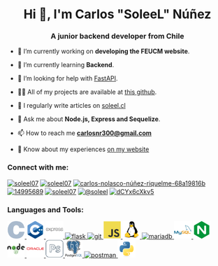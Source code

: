 <h1 align="center">Hi 👋, I'm Carlos "SoleeL" Núñez</h1>
<h3 align="center">A junior backend developer from Chile</h3>

-   🔭 I’m currently working on **developing the FEUCM website**.

-   🌱 I’m currently learning **Backend**.

-   🤝 I’m looking for help with [FastAPI](https://fastapi.tiangolo.com/).

-   👨‍💻 All of my projects are available at [this github](https://github.com/SoleeL?tab=repositories).

-   📝 I regularly write articles on [soleel.cl](soleel.cl)

-   💬 Ask me about **Node.js, Express and Sequelize**.

-   📫 How to reach me **carlosnr300@gmail.com**

-   📄 Know about my experiences [on my website](https://soleel.cl/index.php/sobre-mi/)

<h3 align="left">Connect with me:</h3>
<p align="left">
<a href="https://dev.to/soleel07" target="blank"><img align="center" src="https://cdn.jsdelivr.net/npm/simple-icons@3.0.1/icons/dev-dot-to.svg" alt="soleel07" height="30" width="40" /></a>
<a href="https://twitter.com/soleel07" target="blank"><img align="center" src="https://cdn.jsdelivr.net/npm/simple-icons@3.0.1/icons/twitter.svg" alt="soleel07" height="30" width="40" /></a>
<a href="https://linkedin.com/in/carlos-nolasco-núñez-riquelme-68a19816b" target="blank"><img align="center" src="https://cdn.jsdelivr.net/npm/simple-icons@3.0.1/icons/linkedin.svg" alt="carlos-nolasco-núñez-riquelme-68a19816b" height="30" width="40" /></a>
<a href="https://stackoverflow.com/users/14995689" target="blank"><img align="center" src="https://cdn.jsdelivr.net/npm/simple-icons@3.0.1/icons/stackoverflow.svg" alt="14995689" height="30" width="40" /></a>
<a href="https://instagram.com/soleel07" target="blank"><img align="center" src="https://cdn.jsdelivr.net/npm/simple-icons@3.0.1/icons/instagram.svg" alt="soleel07" height="30" width="40" /></a>
<a href="https://medium.com/@soleel" target="blank"><img align="center" src="https://cdn.jsdelivr.net/npm/simple-icons@3.0.1/icons/medium.svg" alt="@soleel" height="30" width="40" /></a>
<a href="https://discord.gg/dCYx6cXkv5" target="blank"><img align="center" src="https://cdn.jsdelivr.net/npm/simple-icons@3.0.1/icons/discord.svg" alt="dCYx6cXkv5" height="30" width="40" /></a>
</p>

<h3 align="left">Languages and Tools:</h3>
<p align="left"> <a href="https://www.cprogramming.com/" target="_blank"> <img src="https://raw.githubusercontent.com/devicons/devicon/master/icons/c/c-original.svg" alt="c" width="40" height="40"/> </a> <a href="https://www.w3schools.com/cpp/" target="_blank"> <img src="https://raw.githubusercontent.com/devicons/devicon/master/icons/cplusplus/cplusplus-original.svg" alt="cplusplus" width="40" height="40"/> </a> <a href="https://expressjs.com" target="_blank"> <img src="https://raw.githubusercontent.com/devicons/devicon/master/icons/express/express-original-wordmark.svg" alt="express" width="40" height="40"/> </a> <a href="https://flask.palletsprojects.com/" target="_blank"> <img src="https://www.vectorlogo.zone/logos/pocoo_flask/pocoo_flask-icon.svg" alt="flask" width="40" height="40"/> </a> <a href="https://git-scm.com/" target="_blank"> <img src="https://www.vectorlogo.zone/logos/git-scm/git-scm-icon.svg" alt="git" width="40" height="40"/> </a> <a href="https://developer.mozilla.org/en-US/docs/Web/JavaScript" target="_blank"> <img src="https://raw.githubusercontent.com/devicons/devicon/master/icons/javascript/javascript-original.svg" alt="javascript" width="40" height="40"/> </a> <a href="https://www.linux.org/" target="_blank"> <img src="https://raw.githubusercontent.com/devicons/devicon/master/icons/linux/linux-original.svg" alt="linux" width="40" height="40"/> </a> <a href="https://mariadb.org/" target="_blank"> <img src="https://www.vectorlogo.zone/logos/mariadb/mariadb-icon.svg" alt="mariadb" width="40" height="40"/> </a> <a href="https://www.mysql.com/" target="_blank"> <img src="https://raw.githubusercontent.com/devicons/devicon/master/icons/mysql/mysql-original-wordmark.svg" alt="mysql" width="40" height="40"/> </a> <a href="https://www.nginx.com" target="_blank"> <img src="https://raw.githubusercontent.com/devicons/devicon/master/icons/nginx/nginx-original.svg" alt="nginx" width="40" height="40"/> </a> <a href="https://nodejs.org" target="_blank"> <img src="https://raw.githubusercontent.com/devicons/devicon/master/icons/nodejs/nodejs-original-wordmark.svg" alt="nodejs" width="40" height="40"/> </a> <a href="https://www.oracle.com/" target="_blank"> <img src="https://raw.githubusercontent.com/devicons/devicon/master/icons/oracle/oracle-original.svg" alt="oracle" width="40" height="40"/> </a> <a href="https://www.photoshop.com/en" target="_blank"> <img src="https://raw.githubusercontent.com/devicons/devicon/master/icons/photoshop/photoshop-line.svg" alt="photoshop" width="40" height="40"/> </a> <a href="https://www.postgresql.org" target="_blank"> <img src="https://raw.githubusercontent.com/devicons/devicon/master/icons/postgresql/postgresql-original-wordmark.svg" alt="postgresql" width="40" height="40"/> </a> <a href="https://postman.com" target="_blank"> <img src="https://www.vectorlogo.zone/logos/getpostman/getpostman-icon.svg" alt="postman" width="40" height="40"/> </a> <a href="https://www.python.org" target="_blank"> <img src="https://raw.githubusercontent.com/devicons/devicon/master/icons/python/python-original.svg" alt="python" width="40" height="40"/> </a> </p>
